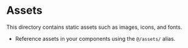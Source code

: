 # Assets

This directory contains static assets such as images, icons, and fonts.

- Reference assets in your components using the `@/assets/` alias.
